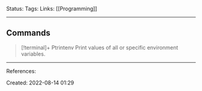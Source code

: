 Status:
Tags: 
Links: [[Programming]]
___
## Commands

> [!terminal]+ Ptrintenv
> Print values of all or specific environment variables.

___
References:

Created: 2022-08-14 01:29
